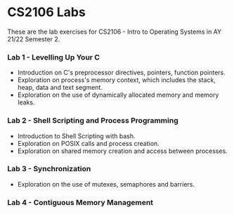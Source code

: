 # CS2106 Labs

These are the lab exercises for CS2106 - Intro to Operating Systems in AY 21/22 Semester 2.


### Lab 1 - Levelling Up Your C

- Introduction on C's preprocessor directives, pointers, function pointers.
- Exploration on process's memory context, which includes the stack, heap, data and text segment.
- Exploration on the use of dynamically allocated memory and memory leaks.

### Lab 2 - Shell Scripting and Process Programming

- Introduction to Shell Scripting with bash.
- Exploration on POSIX calls and process creation.
- Exploration on shared memory creation and access between processes.

### Lab 3 - Synchronization

- Exploration on the use of mutexes, semaphores and barriers.

### Lab 4 - Contiguous Memory Management